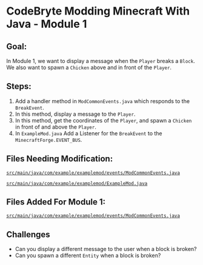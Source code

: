# CodeBryte Modding Minecraft With Java - Module 1

## Goal:
In Module 1, we want to display a message when the `Player` breaks a `Block`.  We also want to spawn a `Chicken` above and in front of the `Player`.

## Steps:
1. Add a handler method in `ModCommonEvents.java` which responds to the `BreakEvent`.
2. In this method, display a message to the `Player`.
3. In this method, get the coordinates of the `Player`, and spawn a `Chicken` in front of and above the `Player`.
4. In `ExampleMod.java` Add a Listener for the `BreakEvent` to the `MinecraftForge.EVENT_BUS`.

## Files Needing Modification:

[`src/main/java/com/example/examplemod/events/ModCommonEvents.java`](https://github.com/codebryte/codeBryteMod01/blob/MODULE_01_END/src/main/java/com/example/examplemod/events/ModCommonEvents.java)

[`src/main/java/com/example/examplemod/ExampleMod.java`](https://github.com/codebryte/codeBryteMod01/blob/MODULE_01_END/src/main/java/com/example/examplemod/ExampleMod.java)

## Files Added For Module 1:
[`src/main/java/com/example/examplemod/events/ModCommonEvents.java`](https://github.com/codebryte/codeBryteMod01/blob/MODULE_01_END/src/main/java/com/example/examplemod/events/ModCommonEvents.java)

## Challenges
* Can you display a different message to the user when a block is broken?
* Can you spawn a different `Entity` when a block is broken?